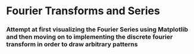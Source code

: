 # Fourier Transforms and Series
### Attempt at first visualizing the Fourier Series using Matplotlib and then moving on to implementing the discrete fourier transform in order to draw arbitrary patterns
